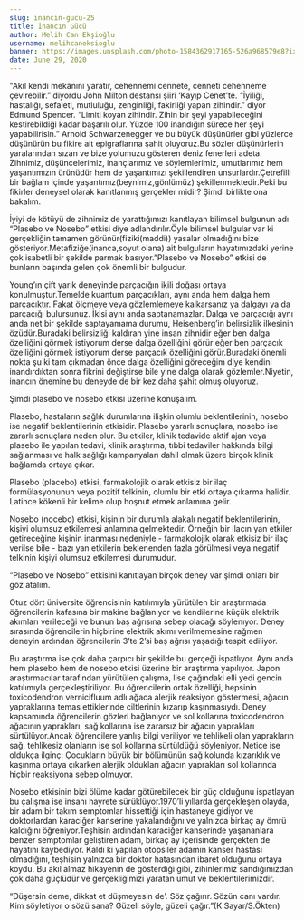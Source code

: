 ```yaml
---
slug: inancin-gucu-25
title: İnancın Gücü
author: Melih Can Ekşioğlu
username: melihcaneksioglu
banner: https://images.unsplash.com/photo-1584362917165-526a968579e8?ixlib=rb-1.2.1&ixid=eyJhcHBfaWQiOjEyMDd9&auto=format&fit=crop&w=1382&q=80
date: June 29, 2020
---
```


"Akıl kendi mekânını yaratır, cehennemi cennete, cenneti cehenneme çevirebilir.” diyordu John Milton destansı şiiri ‘Kayıp Cenet’te. “İyiliği, hastalığı, sefaleti, mutluluğu, zenginliği, fakirliği yapan zihindir.” diyor Edmund Spencer. “Limiti koyan zihindir. Zihin bir şeyi yapabileceğini kestirebildiği kadar başarılı olur. Yüzde 100 inandığın sürece her şeyi yapabilirisin.” Arnold Schwarzenegger ve bu büyük düşünürler gibi yüzlerce düşünürün bu fikire ait epigraflarına şahit oluyoruz.Bu sözler düşünürlerin yaralarından sızan ve bize yolumuzu gösteren deniz fenerleri adeta. Zihnimiz, düşüncelerimiz, inançlarımız ve söylemlerimiz, umutlarımız hem yaşantımızın ürünüdür hem de yaşantımızı şekillendiren unsurlardır.Çetrefilli bir bağlam içinde yaşantımız(beynimiz,gönlümüz) şekillenmektedir.Peki bu fikirler deneysel olarak kanıtlanmış gerçekler midir? Şimdi birlikte ona bakalım.

İyiyi de kötüyü de zihnimiz de yarattığımızı kanıtlayan bilimsel bulgunun adı “Plasebo ve Nosebo” etkisi diye adlandırılır.Öyle bilimsel bulgular var ki gerçekliğin tamamen görünür(fiziki(maddi)) yasalar olmadığını bize gösteriyor.Metafiziğe(inanca,soyut olana) ait bulguların hayatımızdaki yerine çok isabetli bir şekilde parmak basıyor.”Plasebo ve Nosebo” etkisi de bunların başında gelen çok önemli bir bulgudur.

Young’ın çift yarık deneyinde parçacığın ikili doğası ortaya konulmuştur.Temelde kuantum parçacıkları, aynı anda hem dalga hem parçacıktır. Fakat ölçmeye veya gözlemlemeye kalkarsanız ya dalgayı ya da parçacığı bulursunuz. İkisi aynı anda saptanamazlar. Dalga ve parçacığı aynı anda net bir şekilde saptayamama durumu, Heisenberg’in belirsizlik ilkesinin özüdür.Buradaki belirsizliği kaldıran yine insan zihnidir eğer ben dalga özelliğini görmek istiyorum derse dalga özelliğini görür eğer ben parçacık özelliğini görmek istiyorum derse parçacık özelliğini görür.Buradaki önemli nokta şu ki tam çıkmadan önce dalga özelliğini göreceğim diye kendini inandırdıktan sonra fikrini değiştirse bile yine dalga olarak gözlemler.Niyetin, inancın önemine bu deneyde de bir kez daha şahit olmuş oluyoruz.

Şimdi plasebo ve nosebo etkisi üzerine konuşalım.

Plasebo, hastaların sağlık durumlarına ilişkin olumlu beklentilerinin, nosebo ise negatif beklentilerinin etkisidir. Plasebo yararlı sonuçlara, nosebo ise zararlı sonuçlara neden olur. Bu etkiler, klinik tedavide aktif ajan veya plasebo ile yapılan tedavi, klinik araştırma, tıbbi tedaviler hakkında bilgi sağlanması ve halk sağlığı kampanyaları dahil olmak üzere birçok klinik bağlamda ortaya çıkar.

Plasebo (placebo) etkisi, farmakolojik olarak etkisiz bir ilaç formülasyonunun veya pozitif telkinin, olumlu bir etki ortaya çıkarma halidir. Latince kökenli bir kelime olup hoşnut etmek anlamına gelir.

Nosebo (nocebo) etkisi, kişinin bir durumla alakalı negatif beklentilerinin, kişiyi olumsuz etkilemesi anlamına gelmektedir. Örneğin bir ilacın yan etkiler getireceğine kişinin inanması nedeniyle - farmakolojik olarak etkisiz bir ilaç verilse bile - bazı yan etkilerin beklenenden fazla görülmesi veya negatif telkinin kişiyi olumsuz etkilemesi durumudur.

“Plasebo ve Nosebo” etkisini kanıtlayan birçok deney var şimdi onları bir göz atalım.

Otuz dört üniversite öğrencisinin katılımıyla yürütülen bir araştırmada öğrencilerin kafasına bir makine bağlanıyor ve kendilerine küçük elektrik akımları verileceği ve bunun baş ağrısına sebep olacağı söylenıyor. Deney sırasında öğrencilerin hiçbirine elektrik akımı verilmemesine rağmen deneyin ardından öğrencilerin 3’te 2’si baş ağrısı yaşadığı tespit ediliyor.

Bu araştırma ise çok daha çarpıcı bir şekilde bu gerçeği ispatlıyor. Aynı anda hem plasebo hem de nosebo etkisi üzerine bir araştırma yapılıyor. Japon araştırmacılar tarafından yürütülen çalışma, lise çağındaki elli yedi gencin katılımıyla gerçekleştiriliyor. Bu öğrencilerin ortak özelliği, hepsinin toxicodendron vernicifluum adlı ağaca alerjik reaksiyon göstermesi, ağacın yapraklarına temas ettiklerinde ciltlerinin kızarıp kaşınmasıydı. Deney kapsamında öğrencilerin gözleri bağlanıyor ve sol kollarına toxicodendron ağacının yaprakları, sağ kollarına ise zararsız bir ağacın yaprakları sürtülüyor.Ancak öğrencilere yanlış bilgi veriliyor ve tehlikeli olan yaprakların sağ, tehlikesiz olanların ise sol kollarına sürtüldüğü söyleniyor. Netice ise oldukça ilginç: Çocukların büyük bir bölümünün sağ kolunda kızarıklık ve kaşınma ortaya çıkarken alerjik oldukları ağacın yaprakları sol kollarında hiçbir reaksiyona sebep olmuyor.

Nosebo etkisinin bizi ölüme kadar götürebilecek bir güç olduğunu ispatlayan bu çalışma ise insanı hayrete sürüklüyor.1970’li yıllarda gerçekleşen olayda, bir adam bir takım semptomlar hissettiği için hastaneye gidiyor ve doktorlardan karaciğer kanserine yakalandığını ve yalnızca birkaç ay ömrü kaldığını öğreniyor.Teşhisin ardından karaciğer kanserinde yaşananlara benzer semptomlar geliştiren adam, birkaç ay içerisinde gerçekten de hayatını kaybediyor. Kaldı ki yapılan otopsiler adamın kanser hastası olmadığını, teşhisin yalnızca bir doktor hatasından ibaret olduğunu ortaya koydu. Bu akıl almaz hikayenin de gösterdiği gibi, zihinlerimiz sandığımızdan çok daha güçlüdür ve gerçekliğimizi yaratan umut ve beklentilerimizdir.

“Düşersin deme, dikkat et düşmeyesin de’. Söz çağırır. Sözün canı vardır. Kim söyletiyor o sözü sana? Güzeli söyle, güzeli çağır.”(K.Sayar/S.Ökten)